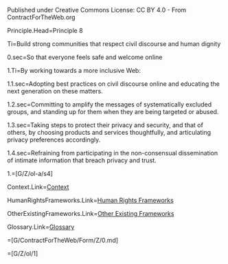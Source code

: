 Published under Creative Commons License: CC BY 4.0 - From ContractForTheWeb.org

Principle.Head=Principle 8

Ti=Build strong communities that respect civil discourse and human dignity

0.sec=So that everyone feels safe and welcome online

1.Ti=By working towards a more inclusive Web:

1.1.sec=Adopting best practices on civil discourse online and educating the next generation on these matters.

1.2.sec=Committing to amplify the messages of systematically excluded groups, and standing up for them when they are being targeted or abused.

1.3.sec=Taking steps to protect their privacy and security, and that of others, by choosing products and services thoughtfully, and articulating privacy preferences accordingly.

1.4.sec=Refraining from participating in the non-consensual dissemination of intimate information that breach privacy and trust.

1.=[G/Z/ol-a/s4]

Context.Link=<a href="https://contractfortheweb.org/principles/principles/principle-8-more-info/#section-1">Context</a>

HumanRightsFrameworks.Link=<a href="https://contractfortheweb.org/principles/principles/principle-8-more-info/#section-2">Human Rights Frameworks</a>

OtherExistingFrameworks.Link=<a href="https://contractfortheweb.org/principles/principles/principle-8-more-info/#section-3">Other Existing Frameworks</a>

Glossary.Link=<a href="https://contractfortheweb.org/principles/principles/principle-8-more-info/#section-4">Glossary</a>

=[G/ContractForTheWeb/Form/Z/0.md]

=[G/Z/ol/1]
